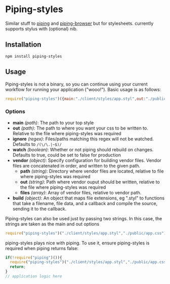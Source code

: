 # Piping-styles

Similar stuff to [piping](http://github.com/mdlawson/piping) and [piping-browser](http://github.com/mdlawson/piping-browser) but for stylesheets. currently supports stylus with (optional) nib.

## Installation
```
npm install piping-styles
```
## Usage

Piping-styles is not a binary, so you can continue using your current workflow for running your application ("wooo!"). Basic usage is as follows:

```javascript
require("piping-styles")({main:"./client/styles/app.styl",out:"./public/app.css"});
```
### Options

- __main__ _(path)_: The path to your top style
- __out__ _(path)_: The path to where you want your css to be written to. Relative to the file where piping-styles was required
- __ignore__ _(regex)_: Files/paths matching this regex will not be watched. Defaults to `/(\/\.|~$)/`
- __watch__ _(boolean)_: Whether or not piping should rebuild on changes. Defaults to true, could be set to false for production
- __vendor__ _(object)_: Specify configuration for building vendor files. Vendor files are concatenated in order, and written to the given path.
  - __path__ _(string)_: Directory where vendor files are located, relative to file where piping-styles was required
  - __out__ _(string)_: Path where vendor ouput should be written, relative to the file where piping-styles was required
  - __files__ _(array)_: Array of vendor files, relative to vendor path.
- __build__ _(object)_: An object that maps file extensions, eg ".styl" to functions that take a filename, file data, and a callback and compile the source, sending it to the callback.


Piping-styles can also be used just by passing two strings. In this case, the strings are taken as the main and out options
```javascript
require("piping-styles")("./client/styles/app.styl","./public/app.css");
```

piping-styles plays nice with piping. To use it, ensure piping-styles is required when piping returns false:

```javascript
if(!require("piping")()){
  require("piping-styles")("./client/styles/app.styl","./public/app.css");
  return;
}
// application logic here
```